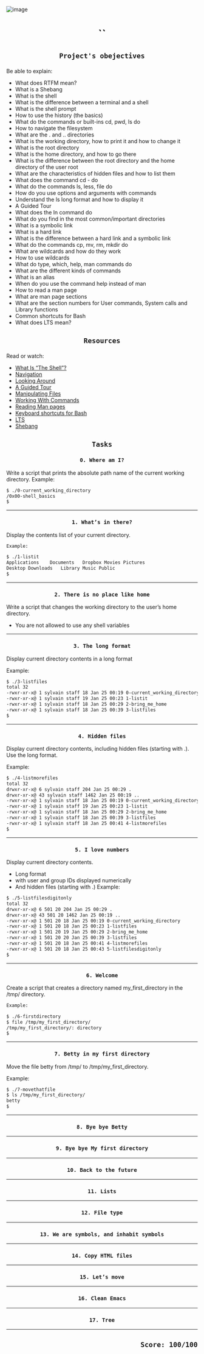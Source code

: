 ![image](https://s3.eu-west-3.amazonaws.com/hbtn.intranet.project.files/holbertonschool-sysadmin_devops/205/image.jpg)
# <p align=center >``</p>
## <p align=center> `Project's obejectives` </p>
Be able to explain:
- What does RTFM mean?
- What is a Shebang
- What is the shell
- What is the difference between a terminal and a shell
- What is the shell prompt
- How to use the history (the basics)
- What do the commands or built-ins cd, pwd, ls do
- How to navigate the filesystem
- What are the . and .. directories
- What is the working directory, how to print it and how to change it
- What is the root directory
- What is the home directory, and how to go there
- What is the difference between the root directory and the home directory of the user root
- What are the characteristics of hidden files and how to list them
- What does the command cd - do
- What do the commands ls, less, file do
- How do you use options and arguments with commands
- Understand the ls long format and how to display it
- A Guided Tour
- What does the ln command do
- What do you find in the most common/important directories
- What is a symbolic link
- What is a hard link
- What is the difference between a hard link and a symbolic link
- What do the commands cp, mv, rm, mkdir do
- What are wildcards and how do they work
- How to use wildcards
- What do type, which, help, man commands do
- What are the different kinds of commands
- What is an alias
- When do you use the command help instead of man
- How to read a man page
- What are man page sections
- What are the section numbers for User commands, System calls and Library functions
- Common shortcuts for Bash
- What does LTS mean?
## <p align=center >`Resources`</p>
Read or watch:
- [What Is “The Shell”?](https://intranet.hbtn.io/rltoken/aygkrwOyI_yLtXHF1Yj0QQ)
- [Navigation](https://intranet.hbtn.io/rltoken/fMDkg3TKjANJSPTROMQSpA)
- [Looking Around](https://intranet.hbtn.io/rltoken/isPTWCOgTjeLaonZg8Rl5g)
- [A Guided Tour](https://intranet.hbtn.io/rltoken/GznRkhU3QTWAWwDeZ-k9Pw)
- [Manipulating Files](https://intranet.hbtn.io/rltoken/GA2UvOhDOjwa-NtbazvlCQ)
- [Working With Commands](https://intranet.hbtn.io/rltoken/ylGnKaanTSp3jIpXme9krg)
- [Reading Man pages](https://intranet.hbtn.io/rltoken/52aXMywgSkXV07rFrX8eWw)
- [Keyboard shortcuts for Bash](https://intranet.hbtn.io/rltoken/XXe2AD3TVWvNFwSP5_-YWQ)
- [LTS](https://wiki.ubuntu.com/LTS)
- [Shebang](https://intranet.hbtn.io/rltoken/_pJ5Fl2TaZVzW3jJy_mwKA)

## <p align=center>`Tasks`</p>
### <p align=center>`0. Where am I?`</p>
Write a script that prints the absolute path name of the current working directory.
Example:
```bash
$ ./0-current_working_directory
/0x00-shell_basics
$
```
--------------------------------------------------
### <p align=center>`1. What’s in there?`</p>
Display the contents list of your current directory.
```bash
Example:

$ ./1-listit
Applications    Documents   Dropbox Movies Pictures
Desktop Downloads   Library Music Public
$
```
--------------------------------------------------
### <p align=center>`2. There is no place like home`</p>
Write a script that changes the working directory to the user’s home directory.

- You are not allowed to use any shell variables
--------------------------------------------------
### <p align=center>`3. The long format`</p>
Display current directory contents in a long format

Example:
```bash
$ ./3-listfiles
total 32
-rwxr-xr-x@ 1 sylvain staff 18 Jan 25 00:19 0-current_working_directory
-rwxr-xr-x@ 1 sylvain staff 19 Jan 25 00:23 1-listit
-rwxr-xr-x@ 1 sylvain staff 18 Jan 25 00:29 2-bring_me_home
-rwxr-xr-x@ 1 sylvain staff 18 Jan 25 00:39 3-listfiles
$
```
--------------------------------------------------
### <p align=center>`4. Hidden files`</p>
Display current directory contents, including hidden files (starting with .). Use the long format.

Example:
```bash
$ ./4-listmorefiles
total 32
drwxr-xr-x@ 6 sylvain staff 204 Jan 25 00:29 .
drwxr-xr-x@ 43 sylvain staff 1462 Jan 25 00:19 ..
-rwxr-xr-x@ 1 sylvain staff 18 Jan 25 00:19 0-current_working_directory
-rwxr-xr-x@ 1 sylvain staff 19 Jan 25 00:23 1-listit
-rwxr-xr-x@ 1 sylvain staff 18 Jan 25 00:29 2-bring_me_home
-rwxr-xr-x@ 1 sylvain staff 18 Jan 25 00:39 3-listfiles
-rwxr-xr-x@ 1 sylvain staff 18 Jan 25 00:41 4-listmorefiles
$
```
--------------------------------------------------
### <p align=center>`5. I love numbers`</p>
Display current directory contents.

- Long format
- with user and group IDs displayed numerically
- And hidden files (starting with .)
Example:
```bash
$ ./5-listfilesdigitonly
total 32
drwxr-xr-x@ 6 501 20 204 Jan 25 00:29 .
drwxr-xr-x@ 43 501 20 1462 Jan 25 00:19 ..
-rwxr-xr-x@ 1 501 20 18 Jan 25 00:19 0-current_working_directory
-rwxr-xr-x@ 1 501 20 18 Jan 25 00:23 1-listfiles
-rwxr-xr-x@ 1 501 20 19 Jan 25 00:29 2-bring_me_home
-rwxr-xr-x@ 1 501 20 20 Jan 25 00:39 3-listfiles
-rwxr-xr-x@ 1 501 20 18 Jan 25 00:41 4-listmorefiles
-rwxr-xr-x@ 1 501 20 18 Jan 25 00:43 5-listfilesdigitonly
$
```
--------------------------------------------------
### <p align=center>`6. Welcome`</p>
Create a script that creates a directory named my_first_directory in the /tmp/ directory.
```bash
Example:

$ ./6-firstdirectory
$ file /tmp/my_first_directory/
/tmp/my_first_directory/: directory
$
```
--------------------------------------------------
### <p align=center>`7. Betty in my first directory`</p>
Move the file betty from /tmp/ to /tmp/my_first_directory.

Example:
```bash
$ ./7-movethatfile
$ ls /tmp/my_first_directory/
betty
$
```
--------------------------------------------------
### <p align=center>`8. Bye bye Betty`</p>

--------------------------------------------------
### <p align=center>`9. Bye bye My first directory`</p>

--------------------------------------------------
### <p align=center>`10. Back to the future`</p>

--------------------------------------------------
### <p align=center>`11. Lists`</p>

--------------------------------------------------
### <p align=center>`12. File type`</p>

--------------------------------------------------
### <p align=center>`13. We are symbols, and inhabit symbols`</p>

--------------------------------------------------
### <p align=center>`14. Copy HTML files`</p>

--------------------------------------------------
### <p align=center>`15. Let’s move`</p>

--------------------------------------------------
### <p align=center>`16. Clean Emacs`</p>

--------------------------------------------------
### <p align=center>`17. Tree`</p>

--------------------------------------------------






## <p align=right>`Score: 100/100`</p>

